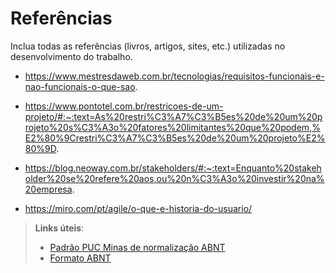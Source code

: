 # Referências

Inclua todas as referências (livros, artigos, sites, etc.) utilizadas no desenvolvimento do trabalho.




- https://www.mestresdaweb.com.br/tecnologias/requisitos-funcionais-e-nao-funcionais-o-que-sao. 

- https://www.pontotel.com.br/restricoes-de-um-projeto/#:~:text=As%20restri%C3%A7%C3%B5es%20de%20um%20projeto%20s%C3%A3o%20fatores%20limitantes%20que%20podem,%E2%80%9Crestri%C3%A7%C3%B5es%20de%20um%20projeto%E2%80%9D.
 
- https://blog.neoway.com.br/stakeholders/#:~:text=Enquanto%20stakeholder%20se%20refere%20aos,ou%20n%C3%A3o%20investir%20na%20empresa.

- https://miro.com/pt/agile/o-que-e-historia-do-usuario/


> **Links úteis**:
> - [Padrão PUC Minas de normalização ABNT](http://portal.pucminas.br/biblioteca/documentos/GUIA-COMPLETO-ABNT-Elaborar-formatar-trabalho-cientificoNOVO.pdf)
> - [Formato ABNT](https://www.normastecnicas.com/abnt/)
